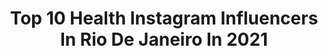 ---
title: Top 10 Health Instagram Influencers In Rio De Janeiro In 2021
description: >-
  Find top health Instagram influencers in Rio De Janeiro in 2021. Most popular hashtags: #love #riodejaneiro #tbt #beach.
platform: Instagram
hits: 8
text_top: Analyze the top-rated Instagram profiles on inBeat.
text_bottom: inBeat aggregates 8 Instagram influencers like this in Rio de Janeiro, Brazil for you to contact.
profiles:
  - username: "beatrix_amaral"
    fullname: >-
      Beatriz Amaral
    bio: >-
      @_bazardabiia dear life, i trust you. ✨🦋 niterói, rio de janeiro health lifestyle | moda 📥 parcerias
    location: "Brazil"
    followers: 26548
    engagement: 295
    commentsToLikes: 0.060865
    id: ck6tr4v3ywxz10j71aac4a9uz
    verified: false
    hashtags: "#consumoconsciente, #todososdias, #jurunga, #tbt"
  - username: "higorcaetano"
    fullname: >-
      Higor Caetano
    bio: >-
      💊 Médico (@drhigorcaetano) 💪🏼 Medicina do Esporte e Nutrologia ❤ Casado 📍 Mineiro no Rio de Janeiro
    location: "Brazil"
    followers: 26065
    engagement: 1068
    commentsToLikes: 0.075390
    id: ckf5m12i7ru1u0j236g6u44zs
    verified: false
    hashtags: "#sixpack, #ficaemcasa, #tbt, #loveislove"
  - username: "ceciliakerche"
    fullname: >-
      Cecilia Kerche
    bio: >-
      Primeira Bailarina do Ballet do Theatro Municipal do Rio de Janeiro e Embaixadora da Dança outorgada pela UNESCO
    location: "Brazil"
    followers: 22270
    engagement: 310
    commentsToLikes: 0.036936
    id: ck5cg4xjzo6230i11nfazv441
    verified: false
    hashtags: "#primaballerina, #ballet, #balletclassico, #balletclass"
  - username: "laisgoomes"
    fullname: >-
      Laís Gomes
    bio: >-
      healthy life 🌱🍏 Praiana ☀️💛 Parcerias via direct 💌 Paraty - Rio de Janeiro Brasil 🇧🇷🌊 #errejota
    location: "Brazil"
    followers: 9136
    engagement: 1026
    commentsToLikes: 0.029873
    id: ck6u9fvpwxbku0j71mwv0gdqj
    verified: false
    hashtags: "#errejota, #021, #praia, #paraty"
  - username: "eufredduarte"
    fullname: >-
      Fred Duarte
    bio: >-
      📜 Communications 🏀 Former basketball player 📍 Rio de Janeiro - 🇧🇷
    location: "Brazil"
    followers: 2659
    engagement: 997
    commentsToLikes: 0.152407
    id: ckap96ir5rd000i78p03j64f0
    verified: false
    hashtags: "#petropolis, #cabeloafro, #cuarentena, #workout"
  - username: "gab.lobo"
    fullname: >-
      Gabriela Lobo
    bio: >-
      i see poetry everywhere singer and content creator lifestyle • based in rio de janeiro ola@lumminaria.com
    location: "Brazil"
    followers: 35462
    engagement: 102
    commentsToLikes: 0.069134
    id: ck0tyqas4nrl20i197e3zq8p8
    verified: false
    hashtags: "#colors, #flowers, #ootd, #rio"
  - username: "lugunz"
    fullname: >-
      Luiz
    bio: >-
      Brazilian 🇧🇷 / Made in Uberlândia, MG 🔺 / Living in Rio de Janeiro. ✈️ 🏋️‍♂️ 🏊‍♂️ 📚 📸 🔒❤️🔒
    location: "Brazil"
    followers: 15473
    engagement: 438
    commentsToLikes: 0.044579
    id: ckaoswsdgtdh00i78czxj8hev
    verified: false
    hashtags: "#hello, #riodejaneiro, #urca, #tbt"
  - username: "godofredo_depompom"
    fullname: >-
      Godofredo, o Marreco de Pompom
    bio: >-
      • ☁️ Marreco de pompom e Marreca Rouen • 🦆Marrecos pet / House ducks • 💻Digital influencers • 🐣Godô-18/11/16 •🎀Meg-13/03/19 •📍Rio de Janeiro, Brasil🇧🇷
    location: "Brazil"
    followers: 10551
    engagement: 530
    commentsToLikes: 0.021635
    id: ck13amrytr55q0i19hdqlmpv9
    verified: false
    hashtags: "#marreco, #petinfluencer, #petduck, #medvet"
  - username: "juh_almoaya"
    fullname: >-
      JULIA ALMOAYA
    bio: >-
      •Cristã ➕ •Barrel Racer 🐎 •Futura Bacharel em Direito ⚖️ •Health Life - Musculação ✨ •Apaixonada por todos os animais.
    location: "Brazil"
    followers: 5970
    engagement: 2357
    commentsToLikes: 0.134399
    id: ckf5o2p9i0nl50j23ykkq4p8l
    verified: false
    hashtags: "#healthylifestyle, #treinopesado, #bloggerstyle, #loiras"
  - username: "anajuliach"
    fullname: >-
      🧿 Ana Júlia M. Chiamolera
    bio: >-
      Lifestyle | Healthy 👩🏻‍💻Gerente Wave Centro @academiawave| @maju_healthyfood ⠀⠀⠀ ⠀⠀⠀ ⠀ ⠀ Balneário Camboriú - SC
    location: "Brazil"
    followers: 8483
    engagement: 1448
    commentsToLikes: 0.083971
    id: ckaos38wppyp40i78spyfavhi
    verified: false
    hashtags: "#bomdia, #sc, #sunnyday, #onlygoodvibes"
---